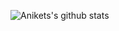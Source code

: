 
<!--
**aniket328/aniket328** is a ✨ _special_ ✨ repository because its `README.md` (this file) appears on your GitHub profile.

<img src="https://github.com/aniket328/aniket328/blob/master/Hi.gif" alt="alt text" width="100" height="100" />

### Hi there 👋 Aniket Here..

<br/>
<a href="https:google.com">
  <img align="left" alt="Aniket Ranjan | Twitter" width="22px" src="https://cdn.jsdelivr.net/npm/simple-icons@v3/icons/twitter.svg" />
</a>
<a href="https://www.linkedin.com/in/aniket328">
  <img align="left" alt="Aniket's LinkdeIN" width="22px" src="https://cdn.jsdelivr.net/npm/simple-icons@v3/icons/linkedin.svg" />
</a>
<a href="https://leetcode.com/aniket328/">
  <img align="left" alt="Aniket's Leetcode" width="22px" src="https://cdn.jsdelivr.net/npm/simple-icons@v3/icons/leetcode.svg" />
</a>

![](https://visitor-badge.glitch.me/badge?page_id=aniket328.aniket328)

<br />


- 🔭 I’m currently working on Kubernetes
- 🌱 I’m currently learning DevOps
- 👯 I’m looking to collaborate on existence.
- 💬 Ask me about **Software Development, DevOps and Data Science**
- 📫 How to reach me: [Mail](mailto:ranjan.aniket20013@gmail.com), [LinkedIn](https://www.linkedin.com/in/aniket328).
- 😄 Pronouns: He/him.
- ⚡ Fun fact: I am a national level Swimmer who can swim equaly fast in deep code bases as well :P
-->

![Anikets's github stats](https://github-readme-stats.vercel.app/api?username=aniket328&show_icons=true&hide_border=true)
